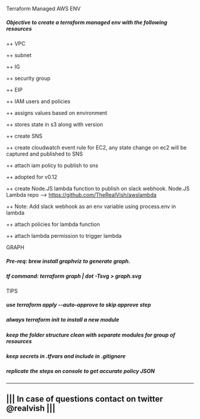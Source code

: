Terraform Managed AWS ENV
##### Objective to create a terraform managed env with the following resources

++ VPC

++ subnet

++ IG

++ security group

++ EIP

++ IAM users and policies

++ assigns values based on environment

++ stores state in s3 along with version

++ create SNS 

++ create cloudwatch event rule for EC2, any state change on ec2 will be captured and published to SNS

++ attach iam policy to publish to sns

++ adopted for v0.12

++ create Node.JS lambda function to publish on slack webhook. Node.JS Lambda repo --> https://github.com/TheRealVish/awslambda

++ Note: Add slack webhook as an env variable using process.env in lambda

++ attach policies for lambda function

++ attach lambda permission to trigger lambda

GRAPH

##### Pre-req: brew install graphviz to generate graph. 
##### tf command: terraform graph | dot -Tsvg > graph.svg

TIPS

##### use terraform apply --auto-approve to skip approve step
##### always terraform init to install a new module 
##### keep the folder structure clean with separate modules for group of resources
##### keep secrets in .tfvars and include in .gitignore
##### replicate the steps on console to get accurate policy JSON

---------------------------------------------------------
||| In case of questions contact on twitter @realvish |||
---------------------------------------------------------